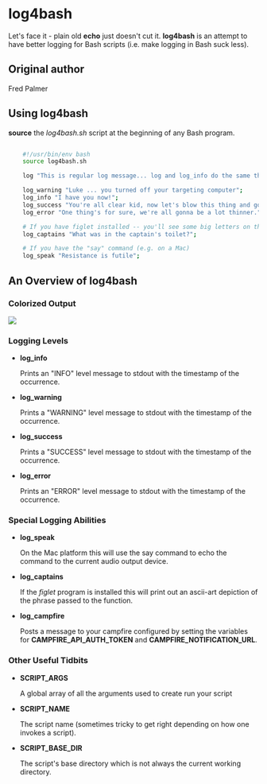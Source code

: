 # log4bash

Let's face it - plain old **echo** just doesn't cut it.  **log4bash** is an attempt to have better logging for Bash scripts (i.e. make logging in Bash suck less).

## Original author

Fred Palmer

## Using log4bash

**source** the *log4bash.sh* script at the beginning of any Bash program.

``` bash

    #!/usr/bin/env bash
    source log4bash.sh

    log "This is regular log message... log and log_info do the same thing";

    log_warning "Luke ... you turned off your targeting computer";
    log_info "I have you now!";
    log_success "You're all clear kid, now let's blow this thing and go home.";
    log_error "One thing's for sure, we're all gonna be a lot thinner.";

    # If you have figlet installed -- you'll see some big letters on the screen!
    log_captains "What was in the captain's toilet?";

    # If you have the "say" command (e.g. on a Mac)
    log_speak "Resistance is futile";

```

## An Overview of log4bash


### Colorized Output

[![](https://img.skitch.com/20110526-46e6ng8hj11pshw2s5my7e841.jpg)](https://img.skitch.com/20110526-46e6ng8hj11pshw2s5my7e841.jpg)

### Logging Levels

* **log_info**

    Prints an "INFO" level message to stdout with the timestamp of the occurrence.

* **log_warning**

    Prints a "WARNING" level message to stdout with the timestamp of the occurrence.

* **log_success**

    Prints a "SUCCESS" level message to stdout with the timestamp of the occurrence.

* **log_error**

    Prints an "ERROR" level message to stdout with the timestamp of the occurrence.

### Special Logging Abilities

* **log_speak**

    On the Mac platform this will use the say command to echo the command to the current audio output device.

* **log_captains**

    If the *figlet* program is installed this will print out an ascii-art depiction of the phrase passed to the function.
    
* **log_campfire**

    Posts a message to your campfire configured by setting the variables for **CAMPFIRE_API_AUTH_TOKEN** and **CAMPFIRE_NOTIFICATION_URL**.

### Other Useful Tidbits

* **SCRIPT_ARGS**

    A global array of all the arguments used to create run your script

* **SCRIPT_NAME**

    The script name (sometimes tricky to get right depending on how one invokes a script).

* **SCRIPT_BASE_DIR**

    The script's base directory which is not always the current working directory.



